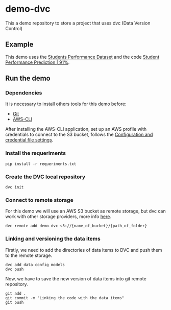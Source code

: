 # demo-dvc
This a demo repository to store a project that uses dvc (Data Version Control)

## Example

This demo uses the [Students Performance Dataset](https://www.kaggle.com/datasets/rabieelkharoua/students-performance-dataset) and the code [Student Performance Prediction | 91%](https://www.kaggle.com/code/muhammadmagistra/student-performance-prediction-91).

## Run the demo

### Dependencies
It is necessary to install others tools for this demo before:
* [Git](https://git-scm.com/book/en/v2/Getting-Started-Installing-Git)
* [AWS-CLI](https://docs.aws.amazon.com/cli/latest/userguide/getting-started-install.html)

After installing the AWS-CLI application, set up an AWS profile with credentials to connect to the S3 bucket, follows the [Configuration and credential file settings](https://docs.aws.amazon.com/cli/latest/userguide/cli-configure-files.html).

### Install the requeriments

```shell
pip install -r requeriments.txt
```

### Create the DVC local repository

```shell
dvc init
```

### Connect to remote storage
For this demo we will use an AWS S3 bucket as remote storage, but dvc can work with other storage providers, more info [here](https://dvc.org/doc/user-guide/data-management/remote-storage).

```shell
dvc remote add demo-dvc s3://{name_of_bucket}/{path_of_folder}
```

### Linking and versioning the data items
Firstly, we need to add the directories of data items to DVC and push them to the remote storage.

```shell
dvc add data config models
dvc push
```

Now, we have to save the new version of data items into git remote repository.

```shell
git add .
git commit -m "Linking the code with the data items"
git push
```

